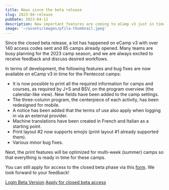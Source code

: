 ```yaml
---
title: News since the beta release
slug: 2023-04-release
pubDate: 2023-04-12
description: New important features are coming to eCamp v3 just in time for the Pentecost camps.
image: '~/assets/images/pfila-thumbnail.jpeg'
---
```


Since the closed beta release, a lot has happened on eCamp v3 with over 140 access codes sent and 85 camps already opened. Many teams are busy planning for the 2023 camp season, and we are always excited to receive feedback and discuss desired workflows.

In terms of development, the following features and bug fixes are now available on eCamp v3 in time for the Pentecost camps:

- It is now possible to print all the required information for camps and courses, as required by J+S and BSV, on the program overview (the calendar-like view). New fields have been added to the camp settings.
- The three-column program, the centerpiece of each activity, has been redesigned for mobile.
- A notice has been added that the terms of use also apply when logging in via an external provider.
- Machine translations have been created in French and Italian as a starting point.
- Print layout #2 now supports emojis (print layout #1 already supported them).
- Various minor bug fixes.

Next, the print features will be optimized for multi-week (summer) camps so that everything is ready in time for these camps.

You can still apply for access to the closed beta phase via this [form](https://forms.office.com/e/TRKsfnazf5). We look forward to your feedback!

<a class="btn secondary mr-4 mb-4" href="https://app.ecamp3.ch" target="_blank">Login Beta Version</a>
<a class="btn secondary mr-4 mb-4" href="https://forms.office.com/e/TRKsfnazf5" target="_blank">Apply for closed beta access</a>
